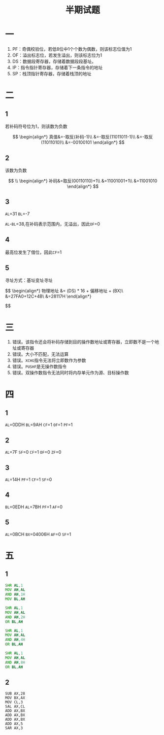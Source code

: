 <h1 align="center">半期试题</h1>



# 一

1. PF：奇偶校验位，若低8位中1个个数为偶数，则该标志位值为1
2. OF：溢出标志位，若发生溢出，则该标志位为1
3. DS：数据段寄存器，存储着数据段段基址。
4. IP：指令指针寄存器，存储着下一条指令的地址
5. SP：栈顶指针寄存器，存储着栈顶的地址

# 二
## 1
若补码符号位为1，则该数为负数

$$
\begin{align*}
    真值&=-取反(补码-1)\\
        &=-取反(11011011-1)\\
        &=-取反(11011010)\\
        &=-00100101
\end{align*}
$$

## 2
该数为负数

$$
\\
\begin{align*}
    补码&=取反(00110110)+1\\
        &=11001001+1\\
        &=11001010
\end{align*}
$$

## 3

`AL`=31
`BL`=-7

`AL`-`BL`=38,在补码表示范围内，无溢出，因此`OF`=0

## 4
最高位发生了借位，因此`CF`=1

## 5

寻址方式：基址变址寻址

$$
\begin{align*}
    物理地址 &= (DS) * 16 + 偏移地址 + (BX)\\
        &=27FA0+12C+4B\\
        &=28117H
\end{align*}

$$




# 三
1. 错误。该指令还会将补码存储到目的操作数地址或寄存器，立即数不是一个地址或寄存器
2. 错误。大小不匹配，无法运算
3. 错误。`XCHG`指令无法将立即数作为参数
4. 错误。`PUSHF`是无操作数指令
5. 错误。双操作数指令无法同时将内存单元作为源、目标操作数

# 四
## 1

`AL`=0DDH
`BL`=9AH
`CF`=1
`OF`=1
`PF`=1

## 2
`AL`=7F
`SF`=0
`CF`=1
`OF`=0
`ZF`=0
## 3
`AL`=14H
`PF`=1
`CF`=1
`SF`=0
## 4
`BL`=0EDH
`AL`=7BH
`PF`=1
`AF`=0
## 5
`AL`=0BCH
`BX`=04006H
`AF`=0
`SF`=1


# 五
## 1
```asm
SHR AL,1
MOV AH,AL
AND AH,1H
MOV BL,AH

SHR AL,1
MOV AH,AL
AND AH,2H
OR BL,AH

SHR AL,1
MOV AH,AL
AND AH,4H
OR BL,AH

SHR AL,1
MOV AH,AL
AND AH,8H
OR BL,AH

```

## 2

```ASM
SUB AX,28
MOV BX,AX
MOV CL,3
SAL AX,CL
ADD AX,BX
ADD AX,BX
ADD AX,BX
ADD AX,5
SAR AX,3
```